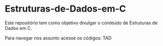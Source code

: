 # Estruturas-de-Dados-em-C
Este repositório tem como objetivo divulgar o conteúdo de Estruturas de Dados em C.

Para navegar nos assunto acesse os códigos:
TAD
